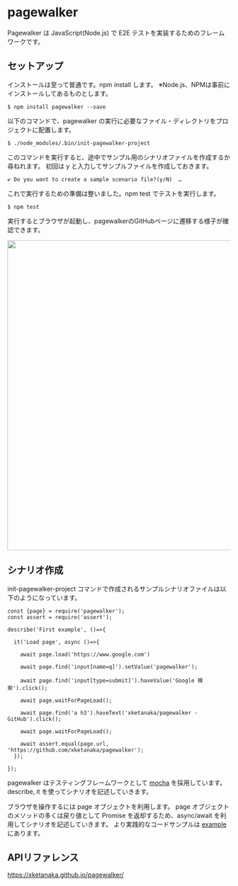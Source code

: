 # pagewalker

Pagewalker は JavaScript(Node.js) で E2E テストを実装するためのフレームワークです。

## セットアップ

インストールは至って普通です。npm install します。
※Node.js、NPMは事前にインストールしてあるものとします。

```
$ npm install pagewalker --save
```

以下のコマンドで、pagewalker の実行に必要なファイル・ディレクトリをプロジェクトに配置します。

```
$ ./node_modules/.bin/init-pagewalker-project
```

このコマンドを実行すると、途中でサンプル用のシナリオファイルを作成するか尋ねれます。
初回は y と入力してサンプルファイルを作成しておきます。

```
✔ Do you want to create a sample scenario file?(y/N)  …
```

これで実行するための準備は整いました。npm test でテストを実行します。

```
$ npm test
```

実行するとブラウザが起動し、pagewalkerのGitHubページに遷移する様子が確認できます。

<img src="https://xketanaka.github.io/pagewalker/image/pagewalker_example.png" width="700px" >

## シナリオ作成

init-pagewalker-project コマンドで作成されるサンプルシナリオファイルは以下のようになっています。

```
const {page} = require('pagewalker');
const assert = require('assert');

describe('First example', ()=>{

  it('Load page', async ()=>{

    await page.load('https://www.google.com')

    await page.find('input[name=q]').setValue('pagewalker');

    await page.find('input[type=submit]').haveValue('Google 検索').click();

    await page.waitForPageLoad();

    await page.find('a h3').haveText('xketanaka/pagewalker - GitHub').click();

    await page.waitForPageLoad();

    await assert.equal(page.url, 'https://github.com/xketanaka/pagewalker');
  });

});
```

pagewalker はテスティングフレームワークとして [mocha](https://mochajs.org/) を採用しています。
describe, it を使ってシナリオを記述していきます。

ブラウザを操作するには page オブジェクトを利用します。
page オブジェクトのメソッドの多くは戻り値として Promise を返却するため、async/await を利用してシナリオを記述していきます。
より実践的なコードサンプルは [example](https://github.com/xketanaka/pagewalker/tree/master/example) にあります。

## APIリファレンス

https://xketanaka.github.io/pagewalker/

